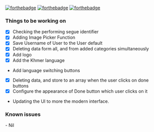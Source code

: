 [![forthebadge](https://forthebadge.com/images/badges/made-with-swift.svg)](https://forthebadge.com) [![forthebadge](https://forthebadge.com/images/badges/built-with-grammas-recipe.svg)](https://forthebadge.com) [![forthebadge](https://forthebadge.com/images/badges/check-it-out.svg)](https://forthebadge.com)

<h3> Things to be working on </h3> 

-  [x] Checking the performing segue identifier 
-  [x] Adding Image Picker Function 
-  [x] Save Username of User to the User default 
-  [x] Deleting data form all, and from added categories simultaneously 
-  [x] Add logo 
- [x] Add the Khmer language 
- Add language switching buttons 
-  [x] Deleting data, and store to an array when the user clicks on done buttons 
-  [x] Configure the appearance of Done button which user clicks on it 
-  Updating the UI to more the modern interface.

<h3> Known issues </h3> 
- Nil  

